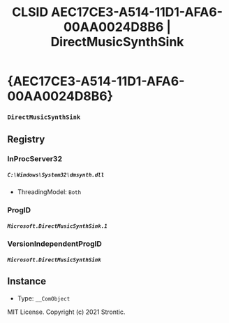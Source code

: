 ﻿---
title: "CLSID AEC17CE3-A514-11D1-AFA6-00AA0024D8B6 | DirectMusicSynthSink"
excerpt: What is COM-Object CLSID AEC17CE3-A514-11D1-AFA6-00AA0024D8B6?
---

# {AEC17CE3-A514-11D1-AFA6-00AA0024D8B6}

### `DirectMusicSynthSink`

## Registry


### InProcServer32

##### `C:\Windows\System32\dmsynth.dll`
* ThreadingModel: `Both`

### ProgID

##### `Microsoft.DirectMusicSynthSink.1`

### VersionIndependentProgID

##### `Microsoft.DirectMusicSynthSink`

## Instance

* Type: `__ComObject`

MIT License. Copyright (c) 2021 Strontic.


